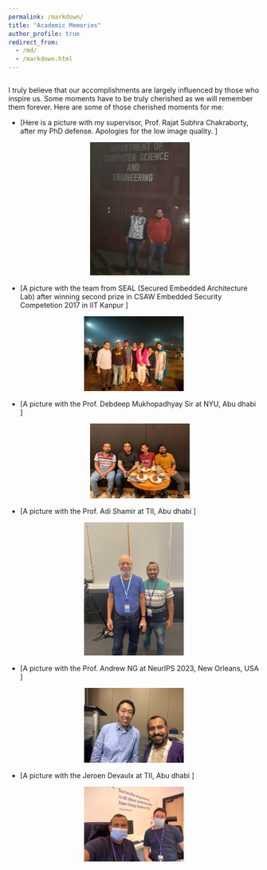 ```yaml
---
permalink: /markdown/
title: "Academic Memories"
author_profile: true
redirect_from: 
  - /md/
  - /markdown.html
---
```


## 
I truly believe that our accomplishments are largely influenced by those who inspire us. Some moments have to be truly cherished as we will remember them forever. Here are some of those  cherished moments for me:


* [Here is a picture with my supervisor, Prof. Rajat Subhra Chakraborty, after my PhD defense. Apologies for the low image quality. ] <p align="center"><img src="../images/AfterDefenseMoment.jpeg" width="200"></p>

* [A picture with the team from SEAL (Secured Embedded Architecture Lab) after winning second prize in CSAW Embedded Security Competetion 2017 in IIT Kanpur ] 
<p align="center"><img src="../images/withCSAWteam.jpeg" width="200"></p>

* [A picture with the Prof. Debdeep Mukhopadhyay Sir at NYU, Abu dhabi ] <p align="center"><img src="../images/WithDMSir_NYU.jpeg" width="200"></p>

* [A picture with the Prof. Adi Shamir at TII, Abu dhabi ] 
<p align="center"><img src="../images/WithAdiShamir.png" width="200"></p>

* [A picture with the Prof. Andrew NG  at NeurIPS 2023, New Orleans, USA ]
 <p align="center"><img src="../images/WithAndrewNG.jpeg" width="200"></p>

* [A picture with the Jeroen Devaulx  at TII, Abu dhabi ]
 <p align="center"><img src="../images/WithJeroenDevalaux.jpeg" width="200"></p>
  